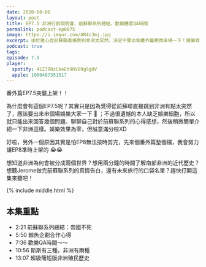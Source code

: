```yaml
---
date: 2020-08-06
layout: post
title: EP7.5 非洲行前說明會、前蘇聯系列總結、歡樂聽眾QA時間
permalink: podcast-ep0075
image: https://i.imgur.com/AR4c3mj.jpg
excerpt: 由於擔心從前蘇聯直接跳到非洲太突然，決定中間出個番外篇稍微串場一下！娛樂效果為零，但是真情滿分。
podcast: true
tags:
episode: 7.5
player:
  spotify: 41Z7RBzCbeEt9RV89g5gUV
  apple: 1000487351517
---
```


番外篇EP7.5突襲上架！！

為什麼會有這個EP7.5呢？其實只是因為覺得從前蘇聯直接跳到非洲有點太突然了，應該要出來串個場娛樂大家一下 🤣 ；不過很遺憾的本人缺乏娛樂細胞，所以就只能出來回答幾個問題、聊聊自己對於前蘇聯系列的心得感想，然後稍微簡單介紹一下非洲這樣。娛樂效果為零，但誠意滿分啦XD

好啦，另外一個原因其實是怕EP8無法按時剪完，先來個番外篇墊個檔，我會努力讓EP8準時上架的 😭😭

想知道非洲為何會被分成兩個世界？想用兩分鐘的時間了解南部非洲的近代歷史？想聽Jerome做完前蘇聯系列的真情告白，還有未來旅行的口袋名單？趕快打開這集來聽吧！



{% include middle.html %}

## 本集重點

* 2:21 前蘇聯系列總結：帝國不死
* 5:50 鯨魚企劃合作心得
* 7:36 歡樂QA時間～～
* 10:56 斯斯有三種，非洲有兩種
* 13:07 超級簡短版非洲殖民歷史